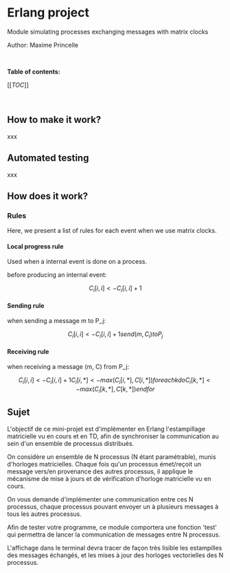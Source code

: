 # Erlang project

Module simulating processes exchanging messages with matrix clocks

Author: Maxime Princelle

<br/>

**Table of contents:**

[[_TOC_]]

<br/>

## How to make it work?

xxx

## Automated testing

xxx

## How does it work?

### Rules

Here, we present a list of rules for each event when we use matrix clocks.

#### Local progress rule

Used when a internal event is done on a process.

before producing an internal event:

```math
C_i[i,i] <- C_i[i,i] + 1
```

#### Sending rule

when sending a message m to P_j:

```math
C_i[i,i] <- C_i[i,i] + 1
send(m, C_i) to P_j
```

#### Receiving rule

when receiving a message (m, C) from P_j:

```math
C_i[i,i] <- C_i[i,i] + 1
C_i[i,*] <- max(C_i[i,*], C[i,*])

for each k do
    C_i[k,*] <- max(C_i[k,*], C[k,*])
endfor
```




## Sujet

L'objectif de ce mini-projet est d'implémenter en Erlang l'estampillage matricielle vu en cours et en TD, afin de synchroniser la communication au sein d'un ensemble de processus distribués.

On considère un ensemble de N processus (N étant paramétrable), munis d'horloges matricielles. Chaque fois qu'un processus émet/reçoit un message vers/en provenance des autres processus, il applique le mécanisme de mise à jours et de vérification d'horloge matricielle vu en cours.

On vous demande d'implémenter une communication entre ces N processus, chaque processus pouvant envoyer un à plusieurs messages à tous les autres processus.

Afin de tester votre programme, ce module comportera une fonction 'test' qui permettra de lancer la communication de messages entre N processus.

L'affichage dans le terminal devra tracer de façon très lisible les estampilles des messages échangés, et les mises à jour des horloges vectorielles des N processus.